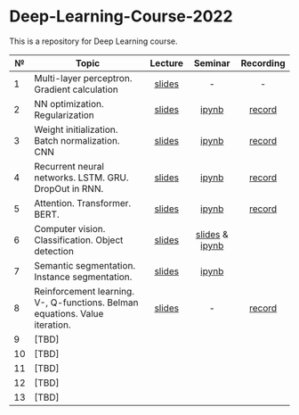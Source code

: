 # Deep-Learning-Course-2022

This is a repository for Deep Learning course.


|  №    | Topic      |  Lecture  | Seminar | Recording | 
| ----- | ----------    | :-------:   | :-----:   | :-------:   |
| 1     | Multi-layer perceptron. Gradient calculation | [slides](lectures/Lecture_1.pdf)           |   -      |     -      |
| 2     | NN optimization. Regularization      |  [slides](lectures/Lecture_2.pdf)          |   [ipynb](seminars/seminar2.ipynb)      |    [record](https://youtu.be/LoqJvp0PQZg)  |
| 3     | Weight initialization. Batch normalization. CNN    |   [slides](lectures/Lecture_3.pdf)        |     [ipynb](seminars/Seminar_3.ipynb)    |  [record](https://youtu.be/8KxIGPAXmEA)          |
| 4     | Recurrent neural networks. LSTM. GRU. DropOut in RNN.   |   [slides](lectures/Lecture_4.pdf)         |    [ipynb](seminars/Seminar_4.ipynb)      |    [record](https://www.youtube.com/watch?v=v5VSOWbF3mo&t=7s)       |
| 5     | Attention. Transformer. BERT.    |    [slides](lectures/Lecture_5.pdf)        |     [ipynb](seminars/Seminar_5.ipynb)      |     [record](https://www.youtube.com/watch?v=zijHaKOyRyg)      |
| 6     | Computer vision. Classification. Object detection |  [slides](lectures/Lecture_6.pdf)        | [slides](seminars/Seminar_6.pdf) & [ipynb](seminars/Seminar_6.ipynb)       |           |
| 7     | Semantic segmentation. Instance segmentation.     |  [slides](lectures/Lecture_7.pdf)        |  [ipynb](seminars/Seminar_7.ipynb)      |           |
| 8     | Reinforcement learning. V-, Q-functions. Belman equations. Value iteration.   |    [slides](lectures/Lecture_8.pdf)       |    -       |  [record](https://www.youtube.com/watch?v=mmhh1ol7MqI) |  
| 9     | [TBD]     |           |         |           |
| 10     | [TBD]     |           |         |           |
| 11     | [TBD]     |           |         |           |
| 12     | [TBD]     |           |         |           |
| 13     | [TBD]     |           |         |           |
